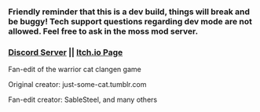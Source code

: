### Friendly reminder that this is a dev build, things will break and be buggy! Tech support questions regarding dev mode are not allowed. Feel free to ask in the moss mod server.

### [Discord Server](https://discord.gg/rnFQqyPZ7K) || [Itch.io Page](https://sablesteel.itch.io/clan-gen-fan-edit)

Fan-edit of the warrior cat clangen game

Original creator: just-some-cat.tumblr.com

Fan-edit creator: SableSteel, and many others
